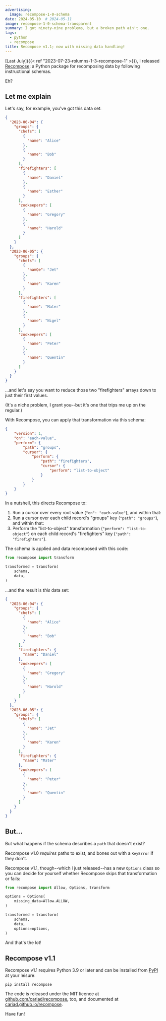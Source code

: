 ```yaml
---
advertising:
  image: recompose-1-0-schema
date: 2024-05-10  # 2024-05-11
image: recompose-1-0-schema-transparent
summary: I got ninety-nine problems, but a broken path ain't one.
tags:
  - python
  - recompose
title: Recompose v1.1; now with missing data handling!
---
```


[Last July]({{< ref "2023-07-23-rolumns-1-3-recompose-1" >}}), I released
[Recompose](https://github.com/cariad/recompose): a Python package for
recomposing data by following instructional schemas.

Eh?

## Let me explain

Let's say, for example, you've got this data set:

```json
{
  "2023-06-04": {
    "groups": {
      "chefs": [
        {
          "name": "Alice"
        },
        {
          "name": "Bob"
        }
      ],
      "firefighters": [
        {
          "name": "Daniel"
        },
        {
          "name": "Esther"
        }
      ],
      "zookeepers": [
        {
          "name": "Gregory"
        },
        {
          "name": "Harold"
        }
      ]
    }
  },
  "2023-06-05": {
    "groups": {
      "chefs": [
        {
          "namQe": "Jet"
        },
        {
          "name": "Karen"
        }
      ],
      "firefighters": [
        {
          "name": "Mater"
        },
        {
          "name": "Nigel"
        }
      ],
      "zookeepers": [
        {
          "name": "Peter"
        },
        {
          "name": "Quentin"
        }
      ]
    }
  }
}
```

…and let's say you want to reduce those two "firefighters" arrays down to just
their first values.

(It's a niche problem, I grant you--but it's one that trips me up on the regular.)

With Recompose, you can apply that transformation via this schema:

```json
{
    "version": 1,
    "on": "each-value",
    "perform": {
        "path": "groups",
        "cursor": {
            "perform": {
                "path": "firefighters",
                "cursor": {
                    "perform": "list-to-object"
                }
            }
        }
    }
}
```

In a nutshell, this directs Recompose to:

1. Run a cursor over every root value (`"on": "each-value"`), and within that:
1. Run a cursor over each child record's "groups" key (`"path": "groups"`), and
within that:
1. Perform the "list-to-object" transformation (`"perform": "list-to-object"`)
on each child record's "firefighters" key (`"path": "firefighters"`).

The schema is applied and data recomposed with this code:

```python
from recompose import transform

transformed = transform(
    schema,
    data,
)
```

…and the result is _this_ data set:

```json
{
  "2023-06-04": {
    "groups": {
      "chefs": [
        {
          "name": "Alice"
        },
        {
          "name": "Bob"
        }
      ],
      "firefighters": {
        "name": "Daniel"
      },
      "zookeepers": [
        {
          "name": "Gregory"
        },
        {
          "name": "Harold"
        }
      ]
    }
  },
  "2023-06-05": {
    "groups": {
      "chefs": [
        {
          "name": "Jet"
        },
        {
          "name": "Karen"
        }
      ],
      "firefighters": {
        "name": "Mater"
      },
      "zookeepers": [
        {
          "name": "Peter"
        },
        {
          "name": "Quentin"
        }
      ]
    }
  }
}
```

## But…

But what happens if the schema describes a `path` that doesn't exist?

Recompose v1.0 _requires_ paths to exist, and bones out with a `KeyError` if
they don't.

Recompose v1.1, though--which I just released--has a new `Options` class so you
can decide for yourself whether Recompose skips that transformation or fails:

```python
from recompose import Allow, Options, transform

options = Options(
    missing_data=Allow.ALLOW,
)

transformed = transform(
    schema,
    data,
    options=options,
)
```

And that's the lot!

## Recompose v1.1

Recompose v1.1 requires Python 3.9 or later and can be installed from
[PyPI](https://pypi.org/project/recompose/) at your leisure:

```shell
pip install recompose
```

The code is released under the MIT licence at
[github.com/cariad/recompose](https://github.com/cariad/recompose), too, and
documented at [cariad.github.io/recompose](https://cariad.github.io/recompose/).

Have fun!
